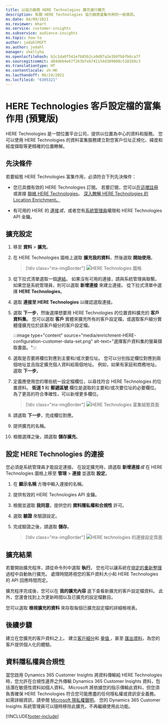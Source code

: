 ```yaml
---
title: 以協力廠商 HERE Technologies 擴充進行擴充
description: 有關 HERE Technologies 協力廠商富集作用的一般資訊。
ms.date: 04/09/2021
ms.reviewer: mhart
ms.service: customer-insights
ms.subservice: audience-insights
ms.topic: how-to
author: jodahlMSFT
ms.author: jodahl
manager: shellyha
ms.openlocfilehash: b3c1da0f541efb85b2ca9d87a2e3b97bbfb6ca7f
ms.sourcegitcommit: d84d664e67f263bfeb741154d309088c5101b9c3
ms.translationtype: HT
ms.contentlocale: zh-HK
ms.lasthandoff: 06/24/2021
ms.locfileid: "6305321"
---
```

# <a name="enrichment-of-customer-profiles-with-here-technologies-preview"></a>HERE Technologies 客戶設定檔的富集作用 (預覽版)

HERE Technologies 是一間位置平台公司，提供以位置為中心的資料和服務。 您可以使用 HERE Technologies 的資料富集服務建立對您客戶位址正規化、緯度和經度擷取等更精確的位置瞭解。

## <a name="prerequisites"></a>先決條件

若要組態 HERE Technologies 富集作用，必須符合下列先決條件：

- 您已具備有效的 HERE Technologies 訂閱。 若要訂閱，您可以[在這裡註冊](https://developer.here.com/sign-up?utm_medium=referral&utm_source=Microsoft-Dynamics-CI&create=Freemium-Basic) 或直接 [聯絡 HERE Technologies](https://developer.here.com/help?utm_medium=referral&utm_source=Microsoft-Dynamics-CI#how-can-we-help-you)。 [深入瞭解 HERE Technologies 的 Location Enrichment。](https://developer.here.com/location-enrichment?cid=Dev-MicrosoftDynamics-DB-0-Dev-&utm_source=MicrosoftDynamics&utm_medium=referral&utm_campaign=Online_Dev_ReferralMicrosoft)

- 有可用的 HERE 的 [連接](connections.md)*或*，或者您有[系統管理員](permissions.md#administrator)權限和 HERE Technologies API 金鑰。

## <a name="configure-the-enrichment"></a>擴充設定

1. 移至 **資料** > **擴充**。 

1. 在 HERE Technologies 圖格上選取 **擴充我的資料**，然後選取 **開始使用**。

   > [!div class="mx-imgBorder"]
   > ![HERE Technologies 圖格](media/HERE-tile.png "HERE Technologies 圖格")

1. 從下拉式清單選取一個[連結](connections.md)。 如果沒有可用的連接，請與系統管理員聯繫。 如果您是系統管理員，則可以選取 **新增連接** 來建立連接。 從下拉式清單中選擇 **HERE Technologies**。 

1. 選取 **連接至 HERE Technologies** 以確認選取連接。

1.  選取 **下一步**，然後選擇想要用 HERE Technologies 的位置資料擴充的 **客戶資料集**。 您可以選取 **客戶** 實體來擴充所有的客戶設定檔，或選取客戶細分實體僅擴充位於該客戶細分的客戶設定檔。

    :::image type="content" source="media/enrichment-HERE-configuration-customer-data-set.png" alt-text="選擇客戶資料集的螢幕擷取畫面。":::

1. 選取是否要將欄位對應到主要和/或次要位址。 您可以分別指定欄位對應到兩個地址並且指定擴充個人資料給兩個地址。 例如，如果有家庭和商務地址。 選取 **下一步**。

1. 定義應使用您的哪些統一設定檔欄位，以尋找符合 HERE Technologies 的位置資料。 **街道 1** 和 **郵遞區號** 欄位是選取的主要和/或次要位址的必要欄位。 為了更高的符合準確性，可以新增更多欄位。

   > [!div class="mx-imgBorder"]
   > ![HERE Technologies 富集組態頁面](media/enrichment-HERE-configuration.png "HERE Technologies 富集組態頁面")

1. 請選取 **下一步**，完成欄位對應。

1. 提供擴充的名稱。 

1. 檢閱選擇之後，請選取 **儲存擴充**。

## <a name="configure-the-connection-for-here-technologies"></a>設定 HERE Technologies 的連接 

您必須是系統管理員才能設定連接。 在設定擴充時，請選取 **新增連接***或* 在 HERE Technologies 圖格上移至 **管理** > **連接** 並選取 **設定**。

1. 在 **顯示名稱** 方塊中輸入連接的名稱。

1. 提供有效的 HERE Technologies API 金鑰。

1. 檢閱並選取 **我同意**，提供您的 **資料隱私權和合規性** 許可。

1. 選取 **驗證** 來驗證設定。

1. 完成驗證之後，請選取 **儲存**。

   > [!div class="mx-imgBorder"]
   > ![HERE technologies 的連接設定頁面](media/enrichment-HERE-connection.png "HERE technologies 的連接設定頁面")

## <a name="enrichment-results"></a>擴充結果

若要開始擴充程序，請從命令列中選取 **執行**。 您也可以讓系統在[排定的重新整理](system.md#schedule-tab)過程中自動執行擴充。 處理時間將視您的客戶資料大小和 HERE Technologies 的 API 回應時間而定。

擴充程序完成後，您可以在 **我的擴充內容** 底下查看新擴充的客戶設定檔資料。 此外，您還會找到上次更新時間以及已擴充的設定檔數目。

您可以選取 **檢視擴充的資料** 來存取每個已擴充設定檔的詳細檢視表。

## <a name="next-steps"></a>後續步驟

建立在您擴充的客戶資料之上。 建立[客戶細分](segments.md)和 [量值 ](measures.md)，甚至 [匯出資料](export-destinations.md)，為您的客戶提供個人化的體驗。

## <a name="data-privacy-and-compliance"></a>資料隱私權與合規性

當您啟用 Dynamics 365 Customer Insights 將資料傳輸給 HERE Technologies 時，您允許在合規性邊界之外傳輸 Dynamics 365 Customer Insights 資料，包括潛在敏感性資料如個人資料。 Microsoft 將依據您的指示傳輸此資料，但您須負責確保 HERE Technologies 符合您可能應盡的任何隱私權或資訊安全義務。 如需詳細資訊，請參閱 [Microsoft 隱私權聲明](https://go.microsoft.com/fwlink/?linkid=396732)。
您的 Dynamics 365 Customer Insights 系統管理員可以隨時移除此擴充，不再繼續使用此功能。


[!INCLUDE[footer-include](../includes/footer-banner.md)]
